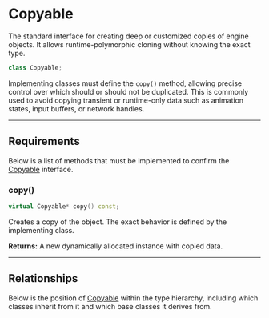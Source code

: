 # Copyable
The standard interface for creating deep or customized copies of 
engine objects. It allows runtime-polymorphic cloning without knowing the 
exact type.

```c++
class Copyable;
```

Implementing classes must define the `copy()` method, 
allowing precise control over which should or should not 
be duplicated. This is commonly used to avoid copying 
transient or runtime-only data such as animation states,
input buffers, or network handles.

---

## Requirements
Below is a list of methods that must be implemented to 
confirm the [Copyable](Copyable.md) interface.

### copy()
```c++
virtual Copyable* copy() const;
```
Creates a copy of the object. The exact behavior is 
defined by the implementing class. 

**Returns:**
A new dynamically allocated instance with copied data.

---

## Relationships
Below is the position of [Copyable](Copyable.md)
within the type hierarchy, including which classes inherit
from it and which base classes it derives from.